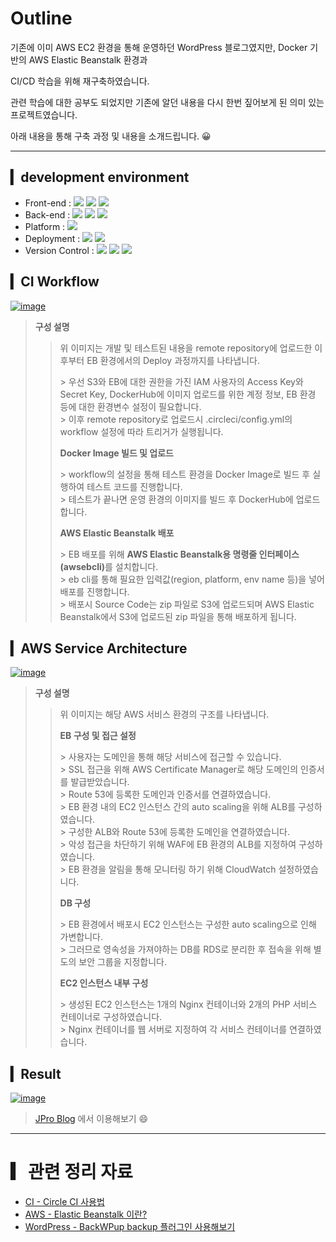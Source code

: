 # Outline
<p>기존에 이미 AWS EC2 환경을 통해 운영하던 WordPress 블로그였지만, Docker 기반의 AWS Elastic Beanstalk 환경과 </p>
<p>CI/CD 학습을 위해 재구축하였습니다. </p>
<p>관련 학습에 대한 공부도 되었지만 기존에 알던 내용을 다시 한번 짚어보게 된 의미 있는 프로젝트였습니다. </p>
<p>아래 내용을 통해 구축 과정 및 내용을 소개드립니다. 😀</p>

***
## ▎development environment
- Front-end :
<span><img src="https://img.shields.io/badge/CSS-1572b6?style=flat&logo=css3&logoColor=white"/></span>
<span><img src="https://img.shields.io/badge/JavaScript-dbab09?style=flat&logo=javascript&logoColor=white"/></span>
<span><img src="https://img.shields.io/badge/jQuery-0769ad?style=flat&logo=jquery&logoColor=white"/></span>
- Back-end : 
<span><img src="https://img.shields.io/badge/PHP-777BB4?style=flat&logo=PHP&logoColor=white"/></span>
<span><img src="https://img.shields.io/badge/MySQL-4479A1?style=flat&logo=MySQL&logoColor=white"/></span>
<span><img src="https://img.shields.io/badge/NGINX-009639?style=flat&logo=NGINX&logoColor=white"/></span> 
- Platform : 
<span><img src="https://img.shields.io/badge/WordPress-21759B?style=flat&logo=WordPress&logoColor=white"/></span> 
- Deployment : 
<span><img src="https://img.shields.io/badge/AWS-232f3e?style=flat&logo=amazon-aws&logoColor=white"/></span>
<span><img src="https://img.shields.io/badge/Docker-2496ED?style=flat&logo=Docker&logoColor=white"/></span>
- Version Control : <span><img src="https://img.shields.io/badge/Git-f05032?style=flat&logo=git&logoColor=white"/></span>
<span><img src="https://img.shields.io/badge/GitHub-181717?style=flat&logo=github&logoColor=white"/></span>
<span><img src="https://img.shields.io/badge/CircleCI-343434?style=flat&logo=CircleCI&logoColor=white"/></span><br>

## ▎CI Workflow
[![image](https://user-images.githubusercontent.com/38343913/158019700-79c72e60-ae4f-4fdc-aa6e-1f6601cdc5e1.png)](#)
> <b>구성 설명</b>
>> <p>위 이미지는 개발 및 테스트된 내용을 remote repository에 업로드한 이후부터 EB 환경에서의 Deploy 과정까지를 나타냅니다.</p>
>>> 우선 S3와 EB에 대한 권한을 가진 IAM 사용자의 Access Key와 Secret Key, DockerHub에 이미지 업로드를 위한 계정 정보, EB 환경 등에 대한 환경변수 설정이 필요합니다.<br>
>>> 이후 remote repository로 업로드시 .circleci/config.yml의 workflow 설정에 따라 트리거가 실행됩니다.<br>
>> <p></p>
>> <p><b>Docker Image 빌드 및 업로드</b></p>
>>> workflow의 설정을 통해 테스트 환경을 Docker Image로 빌드 후 실행하여 테스트 코드를 진행합니다.<br>
>>> 테스트가 끝나면 운영 환경의 이미지를 빌드 후 DockerHub에 업로드합니다.<br>
>> <p></p>
>> <p><b>AWS Elastic Beanstalk 배포</b></p>
>>> EB 배포를 위해 <b>AWS Elastic Beanstalk용 명령줄 인터페이스(awsebcli)</b>를 설치합니다.<br>
>>> eb cli를 통해 필요한 입력값(region, platform, env name 등)을 넣어 배포를 진행합니다.<br>
>>> 배포시 Source Code는 zip 파일로 S3에 업로드되며 AWS Elastic Beanstalk에서 S3에 업로드된 zip 파일을 통해 배포하게 됩니다.<br>

## ▎AWS Service Architecture
[![image](https://user-images.githubusercontent.com/38343913/158030069-caa7ce37-59ab-4b41-9826-1efa5e81b1f8.png)](#)
> <b>구성 설명</b>
>> <p>위 이미지는 해당 AWS 서비스 환경의 구조를 나타냅니다.</p>
>> <p><b>EB 구성 및 접근 설정</b></p>
>>> 사용자는 도메인을 통해 해당 서비스에 접근할 수 있습니다.<br>
>>> SSL 접근을 위해 AWS Certificate Manager로 해당 도메인의 인증서를 발급받았습니다.<br>
>>> Route 53에 등록한 도메인과 인증서를 연결하였습니다.<br>
>>> EB 환경 내의 EC2 인스턴스 간의 auto scaling을 위해 ALB를 구성하였습니다.<br>
>>> 구성한 ALB와 Route 53에 등록한 도메인을 연결하였습니다.<br>
>>> 악성 접근을 차단하기 위해 WAF에 EB 환경의 ALB를 지정하여 구성하였습니다.<br>
>>> EB 환경을 알림을 통해 모니터링 하기 위해 CloudWatch 설정하였습니다.<br>
>> <p></p>
>> <p><b>DB 구성</b></p>
>>> EB 환경에서 배포시 EC2 인스턴스는 구성한 auto scaling으로 인해 가변합니다.<br>
>>> 그러므로 영속성을 가져야하는 DB를 RDS로 분리한 후 접속을 위해 별도의 보안 그룹을 지정합니다.<br>
>> <p></p>
>> <p><b>EC2 인스턴스 내부 구성</b></p>
>>> 생성된 EC2 인스턴스는 1개의 Nginx 컨테이너와 2개의 PHP 서비스 컨테이너로 구성하였습니다.<br>
>>> Nginx 컨테이너를 웹 서버로 지정하여 각 서비스 컨테이너를 연결하였습니다.<br>

## ▎Result
[![image](https://user-images.githubusercontent.com/38343913/158014722-9d3d9eda-71f3-4652-a852-8f6cb1a9d8f5.png)](https://jpro.website)
> <a href="https://www.jpro.website/">JPro Blog</a> 에서 이용해보기 😄

***
# ▎관련 정리 자료
- <a href="https://www.jpro.website/?p=2147">CI - Circle CI 사용법</a>
- <a href="https://www.jpro.website/?p=2220">AWS - Elastic Beanstalk 이란?</a>
- <a href="https://www.jpro.website/?p=353">WordPress - BackWPup backup 플러그인 사용해보기</a>

